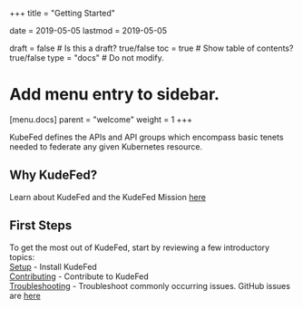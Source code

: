 +++
title = "Getting Started"

date = 2019-05-05
lastmod = 2019-05-05

draft = false  # Is this a draft? true/false
toc = true  # Show table of contents? true/false
type = "docs"  # Do not modify.

# Add menu entry to sidebar.
[menu.docs]
  parent = "welcome"
  weight = 1
+++

KubeFed defines the APIs and API groups which encompass basic tenets needed to federate any given Kubernetes resource.

## Why KudeFed?
Learn about KudeFed and the KudeFed Mission [here](/en/docs/kubefed/)  

## First Steps  
To get the most out of KudeFed, start by reviewing a few introductory topics:  
[Setup](/en/docs/setup/) - Install KudeFed  
[Contributing](/en/docs/contributing/) - Contribute to KudeFed  
[Troubleshooting](/en/docs/troubleshooting) - Troubleshoot commonly occurring issues. GitHub issues are [here](https://github.com/kubefed/kubefed/issues)  

